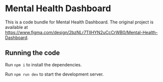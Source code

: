 
  # Mental Health Dashboard

  This is a code bundle for Mental Health Dashboard. The original project is available at https://www.figma.com/design/2bzNLr7TllHYN2uCcCrWB0/Mental-Health-Dashboard.

  ## Running the code

  Run `npm i` to install the dependencies.

  Run `npm run dev` to start the development server.
  
